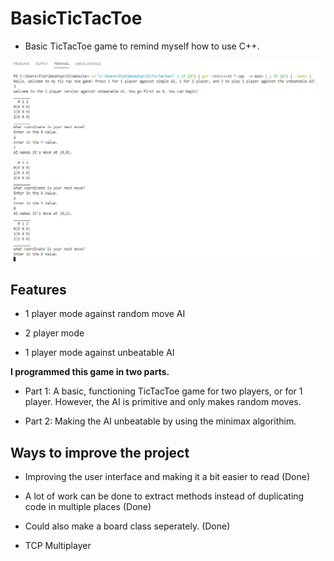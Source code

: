 # BasicTicTacToe

- Basic TicTacToe game to remind myself how to use C++.

![](/Images/GameCopy.png)



## Features

- 1 player mode against random move AI

- 2 player mode

- 1 player mode against unbeatable AI


 **I programmed this game in two parts.**

- Part 1: A basic, functioning TicTacToe game for two players, or for 1 player. However, the AI is primitive and only makes random moves.

- Part 2: Making the AI unbeatable by using the minimax algorithim.

## Ways to improve the project

- Improving the user interface and making it a bit easier to read (Done)

- A lot of work can be done to extract methods instead of duplicating code in multiple places (Done)

- Could also make a board class seperately. (Done)

- TCP Multiplayer